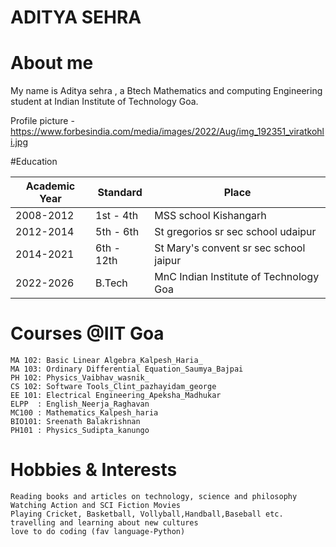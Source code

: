 # ADITYA SEHRA 
# About me

My name is Aditya sehra , a Btech Mathematics and computing Engineering student at Indian Institute of Technology Goa.

Profile picture - https://www.forbesindia.com/media/images/2022/Aug/img_192351_viratkohli.jpg

#Education


|Academic Year| Standard |Place|
|-------------|----------|-----|
|  2008-2012  |1st - 4th |MSS school Kishangarh|
|  2012-2014  |5th - 6th |St gregorios sr sec school udaipur|
|  2014-2021  |6th - 12th|St Mary's convent sr sec school jaipur|
|  2022-2026  |  B.Tech  |MnC Indian Institute of Technology Goa|

# Courses @IIT Goa

    MA 102: Basic Linear Algebra_Kalpesh_Haria_
    MA 103: Ordinary Differential Equation_Saumya_Bajpai
    PH 102: Physics_Vaibhav_wasnik_
    CS 102: Software Tools_Clint_pazhayidam_george
    EE 101: Electrical Engineering_Apeksha_Madhukar
    ELPP  : English_Neerja_Raghavan
    MC100 : Mathematics_Kalpesh_haria
    BIO101: Sreenath Balakrishnan
    PH101 : Physics_Sudipta_kanungo

# Hobbies & Interests

    Reading books and articles on technology, science and philosophy
    Watching Action and SCI Fiction Movies
    Playing Cricket, Basketball, Vollyball,Handball,Baseball etc.
    travelling and learning about new cultures
    love to do coding (fav language-Python)
    

